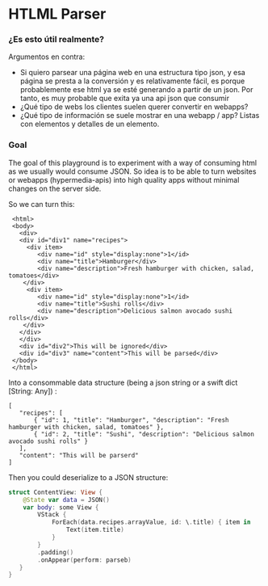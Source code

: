 # HTLML Parser

### ¿Es esto útil realmente?

Argumentos en contra:

- Si quiero parsear una página web en una estructura tipo json, y esa página se presta a la conversión y es relativamente fácil, es porque probablemente ese html ya se esté generando a partir de un json. Por tanto, es muy probable que exita ya una api json que consumir
- ¿Qué tipo de webs los clientes suelen querer convertir en webapps?
- ¿Qué tipo de información se suele mostrar en una webapp / app? Listas con elementos y detalles de un elemento.


### Goal
The goal of this playground is to experiment with a way of consuming html as we usually would consume JSON.
So idea is to be able to turn websites or webapps (hypermedia-apis) into high quality apps without minimal changes
on the server side.
 
So we can turn this:

```
 <html>
 <body>
   <div>
   <div id="div1" name="recipes">
     <div item>
        <div name="id" style="display:none">1</id>
        <div name="title">Hamburger</div>
        <div name="description">Fresh hamburger with chicken, salad, tomatoes</div>
    </div>
     <div item>
        <div name="id" style="display:none">1</id>
        <div name="title">Sushi rolls</div>
        <div name="description">Delicious salmon avocado sushi rolls</div>
    </div>
   </div>
   </div>
   <div id="div2">This will be ignored</div>
   <div id="div3" name="content">This will be parsed</div>
 </body>
 </html>
 ```
 
 Into a consommable data structure (being a json string or a swift dict [String: Any]) :
 
 ```
 [
    "recipes": [
        { "id": 1, "title": "Hamburger", "description": "Fresh hamburger with chicken, salad, tomatoes" },
        { "id": 2, "title": "Sushi", "description": "Delicious salmon avocado sushi rolls" }
    ],
    "content": "This will be parserd"
 ]
 ```
 
 Then you could deserialize to a JSON structure:
 
 ```swift
 struct ContentView: View {
     @State var data = JSON()
     var body: some View {
         VStack {
             ForEach(data.recipes.arrayValue, id: \.title) { item in
                 Text(item.title)
             }
         }
         .padding()
         .onAppear(perform: parseb)
    }
 }
```
